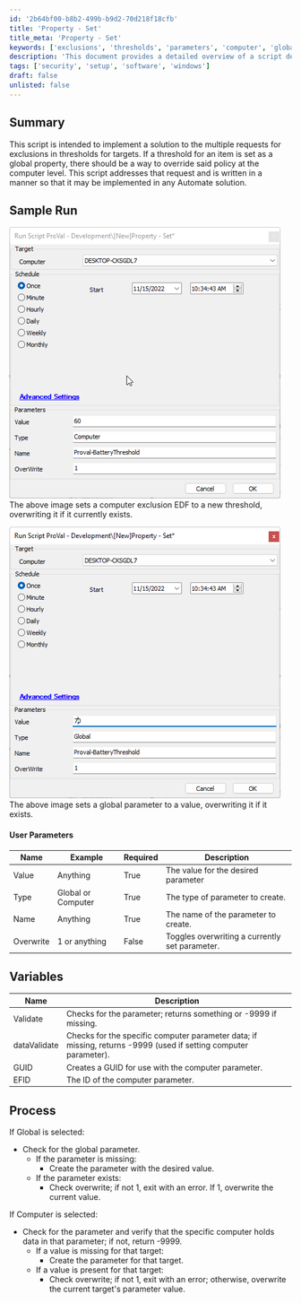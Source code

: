 ```yaml
---
id: '2b64bf00-b8b2-499b-b9d2-70d218f18cfb'
title: 'Property - Set'
title_meta: 'Property - Set'
keywords: ['exclusions', 'thresholds', 'parameters', 'computer', 'global', 'overwrite']
description: 'This document provides a detailed overview of a script designed to manage exclusions in thresholds for targets within a ConnectWise Automate solution. It explains how to implement global and computer-level parameters, including the ability to overwrite existing values. Sample runs and user parameters are included for clarity.'
tags: ['security', 'setup', 'software', 'windows']
draft: false
unlisted: false
---
```


## Summary

This script is intended to implement a solution to the multiple requests for exclusions in thresholds for targets. If a threshold for an item is set as a global property, there should be a way to override said policy at the computer level. This script addresses that request and is written in a manner so that it may be implemented in any Automate solution.

## Sample Run

![Sample Run Image 1](../../../static/img/Property---Set/image_1.png)  
The above image sets a computer exclusion EDF to a new threshold, overwriting it if it currently exists.

![Sample Run Image 2](../../../static/img/Property---Set/image_2.png)  
The above image sets a global parameter to a value, overwriting it if it exists.

#### User Parameters

| Name      | Example             | Required | Description                                   |
|-----------|---------------------|----------|-----------------------------------------------|
| Value     | Anything            | True     | The value for the desired parameter           |
| Type      | Global or Computer   | True     | The type of parameter to create.              |
| Name      | Anything            | True     | The name of the parameter to create.          |
| Overwrite | 1 or anything       | False    | Toggles overwriting a currently set parameter. |

## Variables

| Name          | Description                                                          |
|---------------|----------------------------------------------------------------------|
| Validate      | Checks for the parameter; returns something or -9999 if missing.    |
| dataValidate  | Checks for the specific computer parameter data; if missing, returns -9999 (used if setting computer parameter). |
| GUID          | Creates a GUID for use with the computer parameter.                  |
| EFID          | The ID of the computer parameter.                                    |

## Process

If Global is selected:  
- Check for the global parameter.  
  - If the parameter is missing:  
    - Create the parameter with the desired value.  
  - If the parameter exists:  
    - Check overwrite; if not 1, exit with an error. If 1, overwrite the current value.  

If Computer is selected:  
- Check for the parameter and verify that the specific computer holds data in that parameter; if not, return -9999.  
  - If a value is missing for that target:  
    - Create the parameter for that target.  
  - If a value is present for that target:  
    - Check overwrite; if not 1, exit with an error; otherwise, overwrite the current target's parameter value.  



